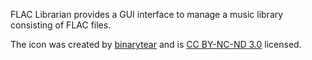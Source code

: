 FLAC Librarian provides a GUI interface to manage a music library consisting of FLAC files.

The icon was created by [binarytear](binarytear.deviantart.com) and is [CC BY-NC-ND 3.0](https://creativecommons.org/licenses/by-nc-nd/3.0/) licensed.
